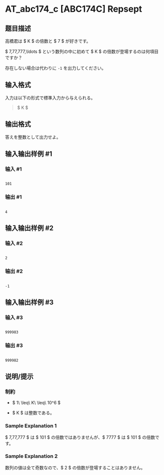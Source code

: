 # AT_abc174_c [ABC174C] Repsept

## 题目描述

[problemUrl]: https://atcoder.jp/contests/abc174/tasks/abc174_c

高橋君は $ K $ の倍数と $ 7 $ が好きです。

$ 7,77,777,\ldots $ という数列の中に初めて $ K $ の倍数が登場するのは何項目ですか？

存在しない場合は代わりに `-1` を出力してください。

## 输入格式

入力は以下の形式で標準入力から与えられる。

> $ K $

## 输出格式

答えを整数として出力せよ。

## 输入输出样例 #1

### 输入 #1

```
101
```

### 输出 #1

```
4
```

## 输入输出样例 #2

### 输入 #2

```
2
```

### 输出 #2

```
-1
```

## 输入输出样例 #3

### 输入 #3

```
999983
```

### 输出 #3

```
999982
```

## 说明/提示

### 制約

- $ 1\ \leq\ K\ \leq\ 10^6 $
- $ K $ は整数である。

### Sample Explanation 1

$ 7,77,777 $ は $ 101 $ の倍数ではありませんが、$ 7777 $ は $ 101 $ の倍数です。

### Sample Explanation 2

数列の値は全て奇数なので、$ 2 $ の倍数が登場することはありません。